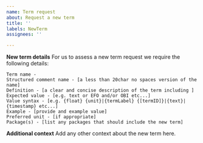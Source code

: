 ```yaml
---
name: Term request
about: Request a new term
title: ''
labels: NewTerm
assignees: ''

---
```


**New term details**
For us to assess a new term request we require the following details:
```
Term name - 
Structured comment name - [a less than 20char no spaces version of the name]
Definition - [a clear and concise description of the term including ]
Expected value - [e.g. text or EFO and/or OBI etc...]
Value syntax - [e.g. {float} {unit}|{termLabel} {[termID]}|{text}|{timestamp} etc...]
Example - [provide and example value]
Preferred unit - [if appropriate]
Package(s) - [list any packages that should include the new term]
```

**Additional context**
Add any other context about the new term here.
